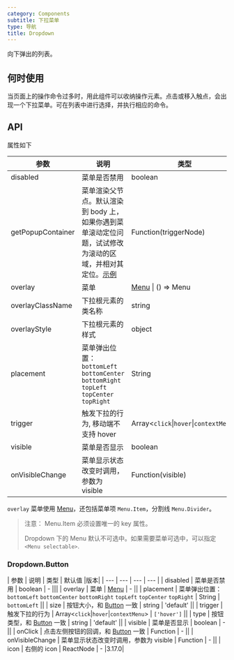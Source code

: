 ```yaml
---
category: Components
subtitle: 下拉菜单
type: 导航
title: Dropdown
---
```


向下弹出的列表。

## 何时使用

当页面上的操作命令过多时，用此组件可以收纳操作元素。点击或移入触点，会出现一个下拉菜单。可在列表中进行选择，并执行相应的命令。

## API

属性如下

| 参数 | 说明 | 类型 | 默认值 |
| --- | --- | --- | --- |
| disabled | 菜单是否禁用 | boolean | - |
| getPopupContainer | 菜单渲染父节点。默认渲染到 body 上，如果你遇到菜单滚动定位问题，试试修改为滚动的区域，并相对其定位。[示例](https://codepen.io/afc163/pen/zEjNOy?editors=0010) | Function(triggerNode) | `() => document.body` |
| overlay | 菜单 | [Menu](/components/menu) \| () => Menu | - |
| overlayClassName | 下拉根元素的类名称 | string | - |
| overlayStyle | 下拉根元素的样式 | object | - |
| placement | 菜单弹出位置：`bottomLeft` `bottomCenter` `bottomRight` `topLeft` `topCenter` `topRight` | String | `bottomLeft` |
| trigger | 触发下拉的行为, 移动端不支持 hover | Array&lt;`click`\|`hover`\|`contextMenu`> | `['hover']` |
| visible | 菜单是否显示 | boolean | - |
| onVisibleChange | 菜单显示状态改变时调用，参数为 visible | Function(visible) | - |

`overlay` 菜单使用 [Menu](/components/menu/)，还包括菜单项 `Menu.Item`，分割线 `Menu.Divider`。

> 注意： Menu.Item 必须设置唯一的 key 属性。
>
> Dropdown 下的 Menu 默认不可选中。如果需要菜单可选中，可以指定 `<Menu selectable>`.

### Dropdown.Button

| 参数 | 说明 | 类型 | 默认值 |版本|
| --- | --- | --- | --- |
| disabled | 菜单是否禁用 | boolean | - |||
| overlay | 菜单 | [Menu](/components/menu/) | - ||
| placement | 菜单弹出位置：`bottomLeft` `bottomCenter` `bottomRight` `topLeft` `topCenter` `topRight` | String | `bottomLeft` ||
| size | 按钮大小，和 [Button](/components/button/) 一致 | string | 'default' ||
| trigger | 触发下拉的行为 | Array&lt;`click`\|`hover`\|`contextMenu`> | `['hover']` ||
| type | 按钮类型，和 [Button](/components/button/) 一致 | string | 'default' ||
| visible | 菜单是否显示 | boolean | - ||
| onClick | 点击左侧按钮的回调，和 [Button](/components/button/) 一致 | Function | - ||
| onVisibleChange | 菜单显示状态改变时调用，参数为 visible | Function | - ||
| icon | 右侧的 icon | ReactNode | - |3.17.0|